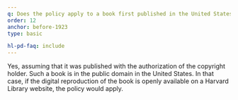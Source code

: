 ```yaml
---
q: Does the policy apply to a book first published in the United States prior to 1923?
order: 12
anchor: before-1923
type: basic

hl-pd-faq: include
---
```

Yes, assuming that it was published with the authorization of the copyright holder. Such a book is in the public domain in the United States. In that case, if the digital reproduction of the book is openly available on a Harvard Library website, the policy would apply.
